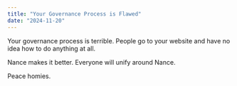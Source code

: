 ```yaml
---
title: "Your Governance Process is Flawed"
date: "2024-11-20"
---
```


Your governance process is terrible. People go to your website and have no idea how to do anything at all.

Nance makes it better. Everyone will unify around Nance.

Peace homies.
